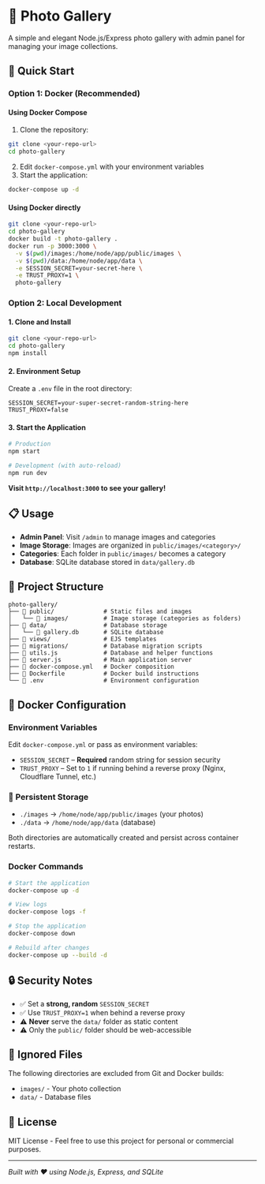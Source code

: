 # 📸 Photo Gallery

A simple and elegant Node.js/Express photo gallery with admin panel for managing your image collections.

## 🚀 Quick Start

### Option 1: Docker (Recommended)

#### Using Docker Compose
1. Clone the repository:
```sh
git clone <your-repo-url>
cd photo-gallery
```

2. Edit `docker-compose.yml` with your environment variables
3. Start the application:
```sh
docker-compose up -d
```

#### Using Docker directly
```sh
git clone <your-repo-url>
cd photo-gallery
docker build -t photo-gallery .
docker run -p 3000:3000 \
  -v $(pwd)/images:/home/node/app/public/images \
  -v $(pwd)/data:/home/node/app/data \
  -e SESSION_SECRET=your-secret-here \
  -e TRUST_PROXY=1 \
  photo-gallery
```

### Option 2: Local Development

#### 1. Clone and Install
```sh
git clone <your-repo-url>
cd photo-gallery
npm install
```

#### 2. Environment Setup
Create a `.env` file in the root directory:
```env
SESSION_SECRET=your-super-secret-random-string-here
TRUST_PROXY=false
```

#### 3. Start the Application
```sh
# Production
npm start

# Development (with auto-reload)
npm run dev
```

**Visit `http://localhost:3000` to see your gallery!**

## 📋 Usage

- **Admin Panel**: Visit `/admin` to manage images and categories
- **Image Storage**: Images are organized in `public/images/<category>/`
- **Categories**: Each folder in `public/images/` becomes a category
- **Database**: SQLite database stored in `data/gallery.db`

## 📁 Project Structure

```
photo-gallery/
├── 📂 public/              # Static files and images
│   └── 📂 images/          # Image storage (categories as folders)
├── 📂 data/                # Database storage
│   └── 📄 gallery.db       # SQLite database
├── 📂 views/               # EJS templates
├── 📂 migrations/          # Database migration scripts
├── 📄 utils.js             # Database and helper functions
├── 📄 server.js            # Main application server
├── 📄 docker-compose.yml   # Docker composition
├── 📄 Dockerfile           # Docker build instructions
└── 📄 .env                 # Environment configuration
```

## 🐳 Docker Configuration

### Environment Variables
Edit `docker-compose.yml` or pass as environment variables:
- `SESSION_SECRET` – **Required** random string for session security
- `TRUST_PROXY` – Set to `1` if running behind a reverse proxy (Nginx, Cloudflare Tunnel, etc.)

### 💾 Persistent Storage
- `./images` → `/home/node/app/public/images` (your photos)
- `./data` → `/home/node/app/data` (database)

Both directories are automatically created and persist across container restarts.

### Docker Commands
```sh
# Start the application
docker-compose up -d

# View logs
docker-compose logs -f

# Stop the application
docker-compose down

# Rebuild after changes
docker-compose up --build -d
```

## 🔒 Security Notes

- ✅ Set a **strong, random** `SESSION_SECRET`
- ✅ Use `TRUST_PROXY=1` when behind a reverse proxy
- ⚠️ **Never** serve the `data/` folder as static content
- ⚠️ Only the `public/` folder should be web-accessible

## 🚫 Ignored Files

The following directories are excluded from Git and Docker builds:
- `images/` - Your photo collection
- `data/` - Database files

## 📝 License

MIT License - Feel free to use this project for personal or commercial purposes.

---

*Built with ❤️ using Node.js, Express, and SQLite*
